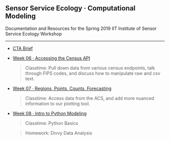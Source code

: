 ## Sensor Service Ecology · Computational Modeling 

Documentation and Resources for the Spring 2019 IIT Institute of Sensor Service Ecology Workshop

-----

- [CTA Brief](week05/readme.md)

- [Week 06 · Accessing the Census API](week06/readme.md) 	
	> Classtime: Pull down data from various census endpoints, talk through FIPS codes, and discuss how to manipulate raw and csv text.

- [Week 07 · Regions, Points, Counts, Forecasting](week07/readme.md) 	
	> Classtime: Access data from the ACS, and add more nuanced information to our plotting tool.

- [Week 08 · Intro to Python Modeling](week08/readme.md) 	
	> Classtime: Python Basics
	
	> Homework:  Divvy Data Analysis
